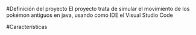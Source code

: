 
#Definición del proyecto
El proyecto trata de simular el movimiento de los pokémon antiguos en java, usando como IDE el Visual Studio Code

#Características